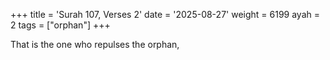 +++
title = 'Surah 107, Verses 2'
date = '2025-08-27'
weight = 6199
ayah = 2
tags = ["orphan"]
+++

That is the one who repulses the orphan,